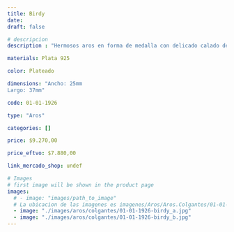 ```yaml
---
title: Birdy
date: 
draft: false

# descripcion
description : "Hermosos aros en forma de medalla con delicado calado de ave y flores. Súper dulces."

materials: Plata 925

color: Plateado

dimensions: "Ancho: 25mm 
Largo: 37mm"

code: 01-01-1926

type: "Aros"

categories: []

price: $9.270,00

price_eftvo: $7.880,00

link_mercado_shop: undef

# Images
# first image will be shown in the product page
images:
  # - image: "images/path_to_image"
  # La ubicacion de las imagenes es imagenes/Aros/Aros.Colgantes/01-01-1926-birdy
  - image: "./images/aros/colgantes/01-01-1926-birdy_a.jpg"
  - image: "./images/aros/colgantes/01-01-1926-birdy_b.jpg"
---
```

